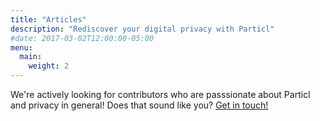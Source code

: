 ```yaml
---
title: "Articles"
description: "Rediscover your digital privacy with Particl"
#date: 2017-03-02T12:00:00-05:00
menu:
  main:
    weight: 2
---
```

We're actively looking for contributors who are passsionate about Particl and privacy in general! Does that sound like you? [Get in touch!](/about)